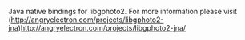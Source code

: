 Java native bindings for libgphoto2.  For more information please visit 
(http://angryelectron.com/projects/libgphoto2-jna)http://angryelectron.com/projects/libgphoto2-jna/
